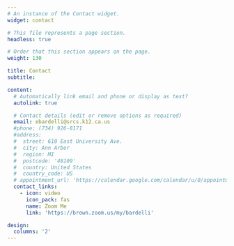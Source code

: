 ```yaml
---
# An instance of the Contact widget.
widget: contact

# This file represents a page section.
headless: true

# Order that this section appears on the page.
weight: 130

title: Contact
subtitle:

content:
  # Automatically link email and phone or display as text?
  autolink: true

  # Contact details (edit or remove options as required)
  email: ebardelli@srcs.k12.ca.us
  #phone: (734) 926-8171
  #address:
  #  street: 610 East University Ave.
  #  city: Ann Arbor
  #  region: MI
  #  postcode: '48109'
  #  country: United States
  #  country_code: US
  # appointment_url: 'https://calendar.google.com/calendar/u/0/appointments/schedules/AcZssZ3RirtC3YQotFKfU2OBZQpcAAIeQkg8sl5QW8_ojwn3F-CBixRV5f2DU3LLHmNs4v2_ubT_QJts'
  contact_links:
    - icon: video
      icon_pack: fas
      name: Zoom Me
      link: 'https://brown.zoom.us/my/bardelli'

design:
  columns: '2'
---
```

